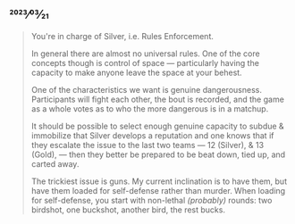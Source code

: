 ## 2023⁄03⁄21

> You're in charge of Silver, i.e. Rules Enforcement.
>
> In general there are almost no universal rules. One of the core concepts though is control of space — particularly having the capacity to make anyone leave the space at your behest.
>
> One of the characteristics we want is genuine dangerousness. Participants will fight each other, the bout is recorded, and the game as a whole votes as to who the more dangerous is in a matchup.
>
> It should be possible to select enough genuine capacity to subdue & immobilize that Silver develops a reputation and one knows that if they escalate the issue to the last two teams — 12 (Silver), & 13 (Gold), — then they better be prepared to be beat down, tied up, and carted away.
>
> The trickiest issue is guns. My current inclination is to have them, but have them loaded for self-defense rather than murder. When loading for self-defense, you start with non-lethal *(probably)* rounds: two birdshot, one buckshot, another bird, the rest bucks.
